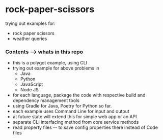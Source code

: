 # rock-paper-scissors
trying out examples for: 
* rock paper scissors
* weather queries


### Contents --> whats in this repo
* this is a polygot example, using CLI
* trying out example for above problems in 
  * Java
  * Python
  * JavaScript
  * Node JS
* for each language, package the code with respective build and dependency management tools
* using Gradle for Java, Poetry for Python so far.
* each example uses Command Line for input and output
* at future state will extend this for simple web app or an API
* separate CLI interfacing method from core service methods
* read property files -- to save config properties there instead of Code files

